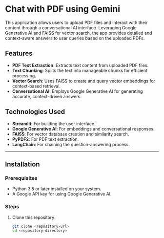 # Chat with PDF using Gemini

This application allows users to upload PDF files and interact with their content through a conversational AI interface. Leveraging Google Generative AI and FAISS for vector search, the app provides detailed and context-aware answers to user queries based on the uploaded PDFs.

## Features

- **PDF Text Extraction**: Extracts text content from uploaded PDF files.
- **Text Chunking**: Splits the text into manageable chunks for efficient processing.
- **Vector Search**: Uses FAISS to create and query vector embeddings for context-based retrieval.
- **Conversational AI**: Employs Google Generative AI for generating accurate, context-driven answers.

## Technologies Used

- **Streamlit**: For building the user interface.
- **Google Generative AI**: For embeddings and conversational responses.
- **FAISS**: For vector database creation and similarity search.
- **PyPDF2**: For PDF text extraction.
- **LangChain**: For chaining the question-answering process.

---

## Installation

### Prerequisites

- Python 3.8 or later installed on your system.
- A Google API key for using Google Generative AI.

### Steps

1. Clone this repository:
   ```bash
   git clone <repository-url>
   cd <repository-directory>
